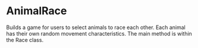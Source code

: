 # AnimalRace
Builds a game for users to select animals to race each other. Each animal has their own random movement characteristics. The main method is within the Race class.
